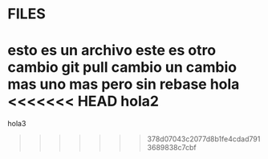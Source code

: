 # FILES

esto es un archivo
este es otro cambio
git pull cambio
un cambio mas
uno mas pero sin rebase
hola
<<<<<<< HEAD
hola2
=======
hola3
>>>>>>> 378d07043c2077d8b1fe4cdad7913689838c7cbf
